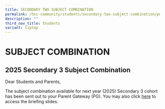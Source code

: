 ```yaml
---
title: SECONDARY TWO SUBJECT COMBINATION
permalink: /hsc-community/students/secondary-two-subject-combination/permalink/
description: ""
third_nav_title: Students
variant: tiptap
---
```

<h1>SUBJECT COMBINATION</h1>
<h2><strong>2025 Secondary 3 Subject Combination</strong></h2>
<p>Dear Students and Parents,</p>
<p>The subject combination available for next year (2025) Secondary 3 cohort
has been sent out to your Parent Gateway (PG). You may also click <a href="/files/Sec 3 Subject Combination/2024_Sec_2_Subject_Allocation_Briefing_for_Students_pptx.pdf" rel="noopener nofollow" target="_blank">here</a> to
access the briefing slides.</p>
<p></p>
<p></p>
